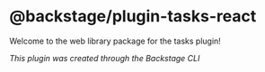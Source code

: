# @backstage/plugin-tasks-react

Welcome to the web library package for the tasks plugin!

_This plugin was created through the Backstage CLI_
